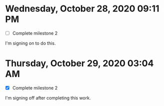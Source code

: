# Wednesday, October 28, 2020 09:11 PM

- [ ] Complete milestone 2

I'm signing on to do this.

# Thursday, October 29, 2020 03:04 AM

- [x] Complete milestone 2

I'm signing off after completing this work.
